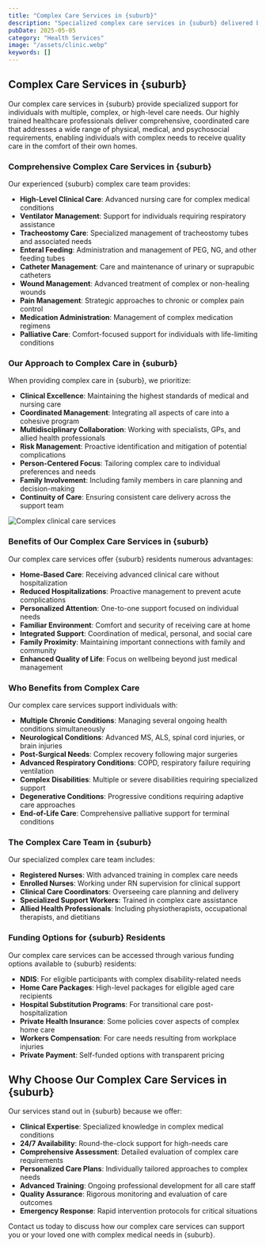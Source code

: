 ```yaml
---
title: "Complex Care Services in {suburb}"
description: "Specialized complex care services in {suburb} delivered by highly trained healthcare professionals. We provide comprehensive support for individuals with multiple or high-level care needs in the comfort of their homes."
pubDate: 2025-05-05
category: "Health Services"
image: "/assets/clinic.webp"
keywords: []
---
```


## Complex Care Services in {suburb}

Our complex care services in {suburb} provide specialized support for individuals with multiple, complex, or high-level care needs. Our highly trained healthcare professionals deliver comprehensive, coordinated care that addresses a wide range of physical, medical, and psychosocial requirements, enabling individuals with complex needs to receive quality care in the comfort of their own homes.

### Comprehensive Complex Care Services in {suburb}

Our experienced {suburb} complex care team provides:

- **High-Level Clinical Care**: Advanced nursing care for complex medical conditions
- **Ventilator Management**: Support for individuals requiring respiratory assistance
- **Tracheostomy Care**: Specialized management of tracheostomy tubes and associated needs
- **Enteral Feeding**: Administration and management of PEG, NG, and other feeding tubes
- **Catheter Management**: Care and maintenance of urinary or suprapubic catheters
- **Wound Management**: Advanced treatment of complex or non-healing wounds
- **Pain Management**: Strategic approaches to chronic or complex pain control
- **Medication Administration**: Management of complex medication regimens
- **Palliative Care**: Comfort-focused support for individuals with life-limiting conditions

### Our Approach to Complex Care in {suburb}

When providing complex care in {suburb}, we prioritize:

- **Clinical Excellence**: Maintaining the highest standards of medical and nursing care
- **Coordinated Management**: Integrating all aspects of care into a cohesive program
- **Multidisciplinary Collaboration**: Working with specialists, GPs, and allied health professionals
- **Risk Management**: Proactive identification and mitigation of potential complications
- **Person-Centered Focus**: Tailoring complex care to individual preferences and needs
- **Family Involvement**: Including family members in care planning and decision-making
- **Continuity of Care**: Ensuring consistent care delivery across the support team

![Complex clinical care services](/assets/clinic.webp)

### Benefits of Our Complex Care Services in {suburb}

Our complex care services offer {suburb} residents numerous advantages:

- **Home-Based Care**: Receiving advanced clinical care without hospitalization
- **Reduced Hospitalizations**: Proactive management to prevent acute complications
- **Personalized Attention**: One-to-one support focused on individual needs
- **Familiar Environment**: Comfort and security of receiving care at home
- **Integrated Support**: Coordination of medical, personal, and social care
- **Family Proximity**: Maintaining important connections with family and community
- **Enhanced Quality of Life**: Focus on wellbeing beyond just medical management

### Who Benefits from Complex Care

Our complex care services support individuals with:

- **Multiple Chronic Conditions**: Managing several ongoing health conditions simultaneously
- **Neurological Conditions**: Advanced MS, ALS, spinal cord injuries, or brain injuries
- **Post-Surgical Needs**: Complex recovery following major surgeries
- **Advanced Respiratory Conditions**: COPD, respiratory failure requiring ventilation
- **Complex Disabilities**: Multiple or severe disabilities requiring specialized support
- **Degenerative Conditions**: Progressive conditions requiring adaptive care approaches
- **End-of-Life Care**: Comprehensive palliative support for terminal conditions

### The Complex Care Team in {suburb}

Our specialized complex care team includes:

- **Registered Nurses**: With advanced training in complex care needs
- **Enrolled Nurses**: Working under RN supervision for clinical support
- **Clinical Care Coordinators**: Overseeing care planning and delivery
- **Specialized Support Workers**: Trained in complex care assistance
- **Allied Health Professionals**: Including physiotherapists, occupational therapists, and dietitians

### Funding Options for {suburb} Residents

Our complex care services can be accessed through various funding options available to {suburb} residents:

- **NDIS**: For eligible participants with complex disability-related needs
- **Home Care Packages**: High-level packages for eligible aged care recipients
- **Hospital Substitution Programs**: For transitional care post-hospitalization
- **Private Health Insurance**: Some policies cover aspects of complex home care
- **Workers Compensation**: For care needs resulting from workplace injuries
- **Private Payment**: Self-funded options with transparent pricing

## Why Choose Our Complex Care Services in {suburb}

Our services stand out in {suburb} because we offer:

- **Clinical Expertise**: Specialized knowledge in complex medical conditions
- **24/7 Availability**: Round-the-clock support for high-needs care
- **Comprehensive Assessment**: Detailed evaluation of complex care requirements
- **Personalized Care Plans**: Individually tailored approaches to complex needs
- **Advanced Training**: Ongoing professional development for all care staff
- **Quality Assurance**: Rigorous monitoring and evaluation of care outcomes
- **Emergency Response**: Rapid intervention protocols for critical situations

Contact us today to discuss how our complex care services can support you or your loved one with complex medical needs in {suburb}. 